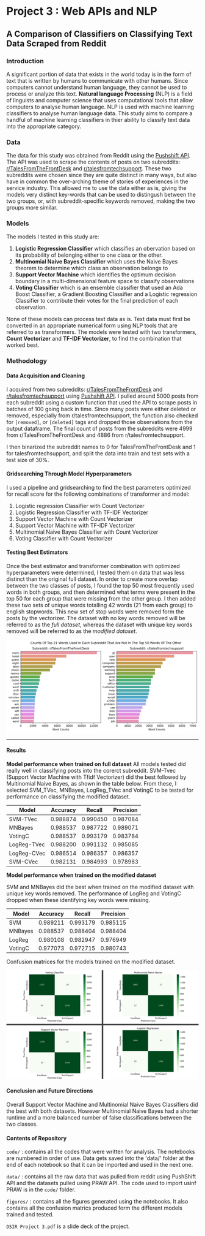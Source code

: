 # Project 3 : Web APIs and NLP
## A Comparison of Classifiers on Classifying Text Data Scraped from Reddit


### Introduction

A significant portion of data that exists in the world today is in the form of text that is written by humans to communicate with other humans. Since computers cannot understand human language, they cannot be used to process or analyze this text. **Natural language Processing** (NLP) is a field of linguists and computer science that uses computational tools that allow computers to analyse human language. NLP is used with machine learning classifiers to analyse human language data. This study aims to compare a handful of machine learning classifiers in thier ability to classify text data into the appropriate category. 

### Data

The data for this study was obtained from Reddit using the [Pushshift API](https://github.com/pushshift/api). The API was used to scrape the contents of posts on two subreddits: [r/TalesFromTheFrontDesk](https://www.reddit.com/r/TalesFromTheFrontDesk/) and [r/talesfromtechsupport](https://www.reddit.com/r/talesfromtechsupport/). These two subreddits were chosen since they are quite distinct in many ways, but also have in common the over-arching theme of stories of experiences in the service industry. This allowed me to use the data either as is, giving the models very distinct key-words that can be used to distingush between the two groups, or, with subreddit-specific keywords removed, making the two groups more similar. 

### Models

The models I tested in this study are: 
1. **Logistic Regression Classifier** 
    which classifies an obervation based on its probability of belonging either to one class or the other.     
2. **Multinomial Naive Bayes Classifier** 
    which uses the Naive Bayes theorem to determine which class an observation belongs to  
3. **Support Vector Machine**
    which identifies the optimum decision boundary in a multi-dimensional feature space to classify observations
4. **Voting Classifier**
    which is an ensemble classifier that used an Ada Boost Classifier, a Gradient Boosting Classifier and a Logistic regression Classifier to contribute their votes for the final prediction of each observation. 

None of these models can process text data as is. Text data must first be converted in an appropriate numerical form using NLP tools that are referred to as transformers. The models were tested with two transformers, **Count Vectorizer** and **TF-IDF Vectorizer**, to find the combination that worked best.

### Methodology

#### Data Acquisition and Cleaning
I acquired from two subreddits: [r/TalesFromTheFrontDesk](https://www.reddit.com/r/TalesFromTheFrontDesk/) and [r/talesfromtechsupport](https://www.reddit.com/r/talesfromtechsupport/) using [Pushshift API](https://github.com/pushshift/api). I pulled around 5000 posts from each subreddit using a custom function that used the API to scrape posts in batches of 100 going back in time. Since many posts were either deleted or removed, especially from r/talesfromtechsupport, the function also checked for `[removed]`, or `[deleted]` tags and dropped those observations from the output dataframe. The final count of posts from the subreddits were 4999 from r/TalesFromTheFrontDesk and 4886 from r/talesfromtechsupport. 

I then binarized the subreddit names to 0 for TalesFromTheFrontDesk and 1 for talesfromtechsupport, and split the data into train and test sets with a test size of 30%. 

#### Gridsearching Through Model Hyperparameters
I used a pipeline and gridsearching to find the best parameters optimized for recall score for the following combinations of transformer and model:
1. Logistic regression Classifier with Count Vectorizer
2. Logistic Regression Classifier with TF-IDF Vectorizer
3. Support Vector Machine with Count Vectorizer
4. Support Vector Machine with TF-IDF Vectorizer
5. Multinomial Naive Bayes Classifier with Count Vectorizer
6. Voting Classifier with Count Vectorizer

#### Testing Best Estimators
Once the best estimator and transformer combination with optimized hyperparameters were determined, I tested them on data that was less distinct than the original full dataset. In order to create more overlap between the two classes of posts, I found the top 50 most frequently used words in both groups, and then determined what terms were present in the top 50 for each group that were missing from the other group. I then added these two sets of unique words totalling 42 words (21 from each group) to english stopwords. This new set of stop words were removed form the posts by the vectorizer. The dataset with no key words removed will be referred to as the _full dataset_, whereas the dataset with unique key words removed will be referred to as the _modified dataset_.

<img src="figures/top_words.png" >


------------------------------
#### Results

**Model performance when trained on full dataset**
All models tested did really well in classifying posts into the corerct subreddit. SVM-Tvec (Support Vector Machine with Tfidf Vectorizer) did the best followed by Multinomial Naive Bayes, as shown in the table below. From these, I selected SVM_TVec, MNBayes, LogReg_TVec and VotingC to be tested for performance on classifying the modified dataset. 

Model|Accuracy|Recall|Precision
-----|--------|------|---------
SVM-TVec|0.988874|0.990450|0.987084
MNBayes|0.988537|0.987722|0.989071
VotingC|0.988537|0.993179|0.983784
LogReg-TVec|0.988200|0.991132|0.985085
LogReg-CVec|0.986514|0.986357|0.986357
SVM-CVec|0.982131|0.984993|0.978983


**Model performance when trained on the modified dataset**

SVM and MNBayes did the best when trained on the modified dataset with unique key words removed. The performance of LogReg and VotingC dropped when these identifying key words were missing. 

Model|Accuracy|Recall|Precision
-----|--------|------|----------
SVM|0.989211|0.993179|0.985115
MNBayes|0.988537|0.988404|0.988404
LogReg|0.980108|0.982947|0.976949
VotingC|0.977073|0.972715|0.980743

Confusion matrices for the models trained on the modified dataset.

<img src="figures/final_models.png" style="width: 1000px;" >


#### Conclusion and Future Directions

Overall Support Vector Machine and Multinomial Naive Bayes Classifiers did the best with both datasets. However Multinomial Naive Bayes had a shorter runtime and a more balanced number of false classifications between the two classes.  


#### Contents of Repository
 `code/` : contains all the codes that were written for analysis. The notebooks are numbered in order of use. Data gets saved into the 'data/' folder at the end of each notebook so that it can be imported and used in the next one.  
 
 `data/` : contains all the raw data that was pulled from reddit using PushShift API and the datasets pulled using PRAW API. The code used to import usinf PRAW is in the `code/` folder.  
 
 `figures/` : contains all the figures generated using the notebooks. It also contains all the confusion matrics produced form the different models trained and tested. 
 
 `DSIR Project 3.pdf` is a slide deck of the project. 
 